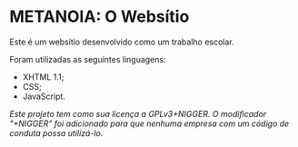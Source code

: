 METANOIA: O Websítio
====================

Este é um websítio desenvolvido como um trabalho escolar.

Foram utilizadas as seguintes linguagens:
- XHTML 1.1;
- CSS;
- JavaScript.

*Este projeto tem como sua licença a GPLv3+NIGGER. O modificador "+NIGGER" foi adicionado para que nenhuma empresa com um código de conduta possa utilizá-lo.*